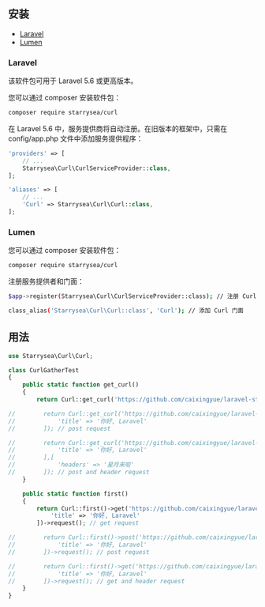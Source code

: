 ## 安装
- [Laravel](#laravel)
- [Lumen](#lumen)

### Laravel

该软件包可用于 Laravel 5.6 或更高版本。

您可以通过 composer 安装软件包：

``` bash
composer require starrysea/curl
```

在 Laravel 5.6 中，服务提供商将自动注册。在旧版本的框架中，只需在 config/app.php 文件中添加服务提供程序：

```php
'providers' => [
    // ...
    Starrysea\Curl\CurlServiceProvider::class,
];

'aliases' => [
    // ...
    'Curl' => Starrysea\Curl\Curl::class,
];
```

### Lumen

您可以通过 composer 安装软件包：

``` bash
composer require starrysea/curl
```

注册服务提供者和门面：

```bash
$app->register(Starrysea\Curl\CurlServiceProvider::class); // 注册 Curl 服务提供者

class_alias('Starrysea\Curl\Curl::class', 'Curl'); // 添加 Curl 门面
```

## 用法

```php
use Starrysea\Curl\Curl;

class CurlGatherTest
{
    public static function get_curl()
    {
        return Curl::get_curl('https://github.com/caixingyue/laravel-starrysea-curl'); // get request

//        return Curl::get_curl('https://github.com/caixingyue/laravel-starrysea-curl', [
//            'title' => '你好, Laravel'
//        ]); // post request

//        return Curl::get_curl('https://github.com/caixingyue/laravel-starrysea-curl', [
//            'title' => '你好, Laravel'
//        ],[
//            'headers' => '星月来啦'
//        ]); // post and header request
    }

    public static function first()
    {
        return Curl::first()->get('https://github.com/caixingyue/laravel-starrysea-curl', [
            'title' => '你好, Laravel'
        ])->request(); // get request

//        return Curl::first()->post('https://github.com/caixingyue/laravel-starrysea-curl', [
//            'title' => '你好, Laravel'
//        ])->request(); // post request

//        return Curl::first()->get('https://github.com/caixingyue/laravel-starrysea-curl')->headers([
//            'title' => '你好, Laravel'
//        ])->request(); // get and header request
    }
}
```
